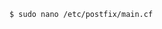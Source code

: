 <!-- usedin: [ _includes/_inlines/Tutorials/common/1960-09-24-smtp-installation/1960-09-24-smtp-installation_installing-postfix.md] -->

```
$ sudo nano /etc/postfix/main.cf
```
